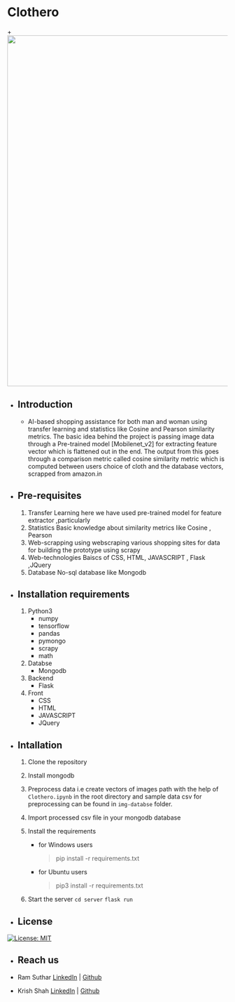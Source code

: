 # Clothero

+<img src="https://github.com/ramsuthar305/Clothero/blob/master/ezgif.com-video-to-gif.gif?raw=true" width="800px" style="margin-auto">
* ## Introduction
    *  AI-based shopping assistance for both man and woman using transfer learning and statistics like Cosine and Pearson similarity metrics. The basic idea behind the project is passing image data through a Pre-trained model [Mobilenet_v2] for extracting feature vector which is flattened out in the end. The output from this goes through a comparison metric called cosine similarity metric which is computed between users choice of cloth and the database vectors, scrapped from amazon.in

* ## Pre-requisites
    1. Transfer Learning
         here we have used pre-trained model for feature extractor ,particularly
    2. Statistics
        Basic knowledge about similarity metrics like Cosine , Pearson
    3. Web-scrapping
         using webscraping various shopping sites for data for building the prototype using scrapy
    4. Web-technologies
        Baiscs of CSS, HTML, JAVASCRIPT , Flask ,JQuery
    5. Database
        No-sql database like Mongodb
   
* ## Installation requirements
    1. Python3
        * numpy
        * tensorflow
        * pandas
        * pymongo
        * scrapy
        * math
    2. Databse
        * Mongodb
    3. Backend
        * Flask
    4. Front
        * CSS
        * HTML
        * JAVASCRIPT
        * JQuery
* ## Intallation
    1. Clone the repository
    2. Install mongodb
    3. Preprocess data i.e create vectors of images path with the help of `Clothero.ipynb` in the root directory and sample data csv for preprocessing can be found in `img-databse` folder.
    4. Import processed csv file in your mongodb database
    5. Install the requirements
        * for Windows users
            > pip install -r requirements.txt

        * for Ubuntu users
            > pip3 install -r requirements.txt
           
    6. Start the server
      `cd server`
      `flask run`
* ## License
[![License: MIT](https://img.shields.io/badge/License-MIT-yellow.svg)](https://opensource.org/licenses/MIT)



* ## Reach us

* Ram Suthar
[LinkedIn](https://www.linkedin.com/in/ramsuthar305/) | [Github](https://github.com/ramsuthar305)

* Krish Shah
[LinkedIn](https://www.linkedin.com/mwlite/in/krish-shah-20542817b) | [Github](https://github.com/krishshah99615)

    
